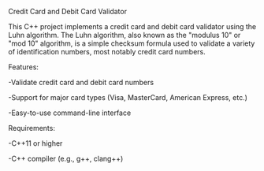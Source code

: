 Credit Card and Debit Card Validator

This C++ project implements a credit card and debit card validator using the Luhn algorithm. The Luhn algorithm, also known as the "modulus 10" or "mod 10" algorithm, is a simple checksum formula used to validate a variety of identification numbers, most notably credit card numbers.





Features:

-Validate credit card and debit card numbers

-Support for major card types (Visa, MasterCard, American Express, etc.)

-Easy-to-use command-line interface





Requirements:

-C++11 or higher

-C++ compiler (e.g., g++, clang++)
